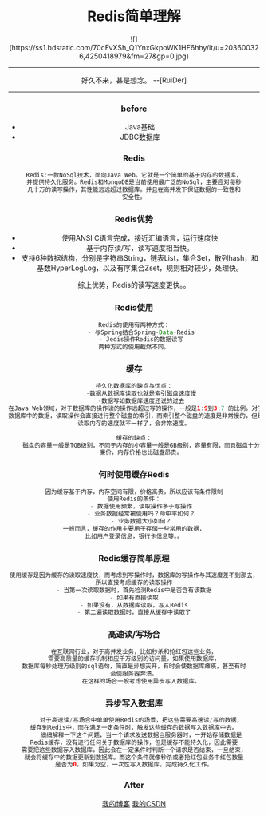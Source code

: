 
# <center>Redis简单理解<center>

<center>![](https://ss1.bdstatic.com/70cFvXSh_Q1YnxGkpoWK1HF6hhy/it/u=203600326,4250418979&fm=27&gp=0.jpg)

---
好久不来，甚是想念。            --[RuiDer]

---
### before
- Java基础
- JDBC数据库
### Redis
```java 
Redis:一款NoSql技术，面向Java Web。它就是一个简单的基于内存的数据库，
并提供持久化服务。Redis和MongoDB是当前使用最广泛的NoSql，主要应对每秒
几十万的读写操作，其性能远远超过数据库。并且在高并发下保证数据的一致性和
安全性。

```
### Redis优势
- 使用ANSI C语言完成，接近汇编语言，运行速度快
- 基于内存读/写，读写速度相当快。
- 支持6种数据结构，分别是字符串String，链表List，集合Set，散列hash，和基数HyperLogLog，以及有序集合Zset，规则相对较少，处理快。

综上优势，Redis的读写速度更快。。

### Redis使用
```Java
Redis的使用有两种方式：
	- 与Spring结合Spring-Data-Redis
	- Jedis操作Redis的数据读写
两种方式的使用截然不同。

```

### 缓存
```Java
持久化数据库的缺点与优点：
	-数据从数据库读取也就是索引磁盘速度慢
	-数据写如数据库速度还说的过去
在Java Web领域，对于数据库的操作读的操作远超过写的操作，一般是1:9到3:7 的比例。对于
数据库中的数据，读取操作会直接进行整个磁盘的索引，而索引整个磁盘的速度是非常慢的，但是
读取内存的速度就不一样了，会非常速度。

缓存的缺点：
	磁盘的容量一般是TGB级别，不同于内存的小容量一般是GB级别，容量有限，而且磁盘十分
	廉价，内存价格也比磁盘昂贵。
```
### 何时使用缓存Redis
```Java
因为缓存基于内存，内存空间有限，价格高贵，所以应该有条件限制
使用Redis的条件：
	- 数据使用频繁，读取操作多于写操作
	- 业务数据经常被使用吗？命中率如何？
	- 业务数据大小如何？
一般而言，缓存的作用主要用于存储一些常用的数据，
比如用户登录信息，银行卡信息等。。

```

###  Redis缓存简单原理
```Java
使用缓存是因为缓存的读取速度快，而考虑到写操作时，数据库的写操作与其速度差不到那去，
所以直接考虑缓存的读取操作
- 当第一次读取数据时，首先检测Redis中是否含有该数据
- 如果有直接读取
- 如果没有，从数据库读取，写入Redis
- 第二遍读取数据时，直接从缓存中读取了

```
### 高速读/写场合
```Java
在互联网行业，对于高并发业务，比如秒杀和抢红包这些业务，
需要高质量的缓存机制相应千万级别的访问量。如果使用数据库，
数据库每秒处理万级别的sql语句，简直是异想天开，有时会使数据库瘫痪，甚至有时
会使服务器奔溃。
	在这样的场合一般考虑使用异步写入数据库。
```

### 异步写入数据库
```Java
	对于高速读/写场合中单单使用Redis的场景，把这些需要高速读/写的数据，
缓存到Redis中，而在满足一定条件时，触发这些缓存的数据写入数据库中去。
	细细解释一下这个问题，当一个请求发送数据当服务器时，一开始存储数据是
Redis缓存，没有进行任何关于数据库的操作，但是缓存不能持久化，因此需要
需要把这些数据存入数据库，因此会在一定条件时判断一个请求是否结束，一旦结束，
就会将缓存中的数据更新到数据库。而这个条件就像秒杀或者抢红包业务中红包数量
是否为0，如果为空，一次性写入数据库，完成持久化工作。

```

### After

[我的博客](https://ruider.github.io/)
[我的CSDN](https://blog.csdn.net/qq_40910541)

